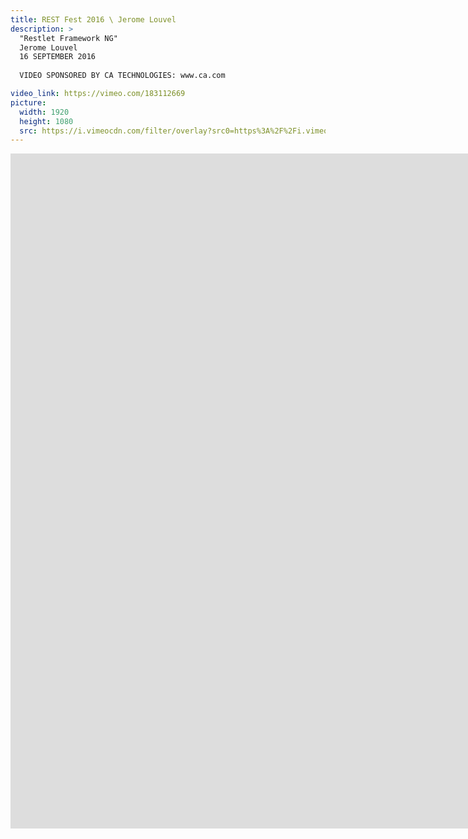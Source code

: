 ```yaml
---
title: REST Fest 2016 \ Jerome Louvel
description: >
  "Restlet Framework NG"
  Jerome Louvel
  16 SEPTEMBER 2016
  
  VIDEO SPONSORED BY CA TECHNOLOGIES: www.ca.com

video_link: https://vimeo.com/183112669
picture:
  width: 1920
  height: 1080
  src: https://i.vimeocdn.com/filter/overlay?src0=https%3A%2F%2Fi.vimeocdn.com%2Fvideo%2F592225734_1920x1080.jpg&src1=http%3A%2F%2Ff.vimeocdn.com%2Fp%2Fimages%2Fcrawler_play.png
---
```

<iframe src="https://player.vimeo.com/video/183112669?title=0&byline=0&portrait=0&badge=0&autopause=0&player_id=0" width="1920" height="1080" frameborder="0" title="REST Fest 2016 \ Jerome Louvel" webkitallowfullscreen mozallowfullscreen allowfullscreen></iframe>